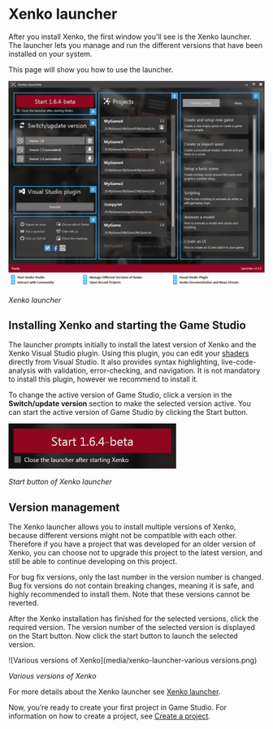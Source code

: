 # Xenko launcher

After you install Xenko, the first window you'll see is the Xenko launcher. The launcher lets you manage and run the different versions that have been installed on your system. 

This page will show you how to use the launcher.

![Xenko launcher interface](media/xenko-launcher-interface.png)

_Xenko launcher_

## Installing Xenko and starting the Game Studio

The launcher prompts  initially to install the latest version of Xenko and the Xenko Visual Studio plugin. Using this plugin, you can edit your [shaders](xref:shaders) directly from Visual Studio. It also provides syntax highlighting, live-code-analysis with validation, error-checking, and navigation. It is not mandatory to install this plugin, however we recommend to install it.

To change the active version of Game Studio, click a version in the **Switch/update version** section to make the selected version active. You can start the active version of Game Studio by clicking the Start button. 

![Xenko launcher: Start button](media/xenko-launcher-start-button.png)

_Start button of Xenko launcher_

## Version management

The Xenko launcher allows you to install multiple versions of Xenko, because different versions might not be compatible with each other. Therefore if you have a project that was developed for an older version of Xenko, you can choose not to upgrade this project to the latest version, and still be able to continue developing on this project.

For bug fix versions, only the last number in the version number is changed. Bug fix versions do not contain breaking changes, meaning it is safe, and highly recommended to install them. Note that these versions cannot be reverted.

After the Xenko installation has finished for the selected versions, click the required version. The version number of the selected version is displayed on the Start button. Now click the start button to launch the selected version.

![Various versions of Xenko](media/xenko-launcher-various versions.png)

_Various versions of Xenko_


For more details about the Xenko launcher see [Xenko launcher](/manual/xenko-launcher/).

Now, you’re ready to create your first project in Game Studio. For information on how to create a project, see [Create a project](create-project.md).
